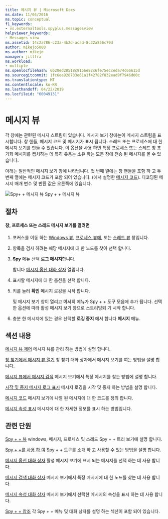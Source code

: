 ```yaml
---
title: 메시지 뷰 | Microsoft Docs
ms.date: 11/04/2016
ms.topic: conceptual
f1_keywords:
- vs.externaltools.spyplus.messagesview
helpviewer_keywords:
- Messages view
ms.assetid: 14c2a786-c23a-4b2d-acad-8c32a856c70d
author: mikejo5000
ms.author: mikejo
manager: jillfra
ms.workload:
- multiple
ms.openlocfilehash: 6b20ed28518c9156e82c6fe75ecceda74c66615d
ms.sourcegitcommit: 1fc6ee928733e61a1f42782f832ead9f7946d00c
ms.translationtype: MT
ms.contentlocale: ko-KR
ms.lasthandoff: 04/22/2019
ms.locfileid: "60049131"
---
```

# <a name="messages-view"></a>메시지 뷰
각 창에는 관련된 메시지 스트림이 있습니다. 메시지 보기 창에는이 메시지 스트림을 표시합니다. 창 핸들, 메시지 코드 및 메시지가 표시 됩니다. 스레드 또는 프로세스에 대 한 메시지 보기를 만들 수 있습니다. 이 옵션을 사용 하면 특정 프로세스 또는 스레드 창 초기화 메시지를 캡처하는 데 특히 유용는 소유 하는 모든 창에 전송 된 메시지를 볼 수 있습니다.

 아래는 일반적인 메시지 보기 창에 나타납니다. 첫 번째 열에는 창 핸들을 포함 하 고 두 번째 열에는 메시지 코드가 포함 되어 있습니다. (에서 설명한 [메시지 코드](../debugger/message-codes.md)). 디코딩된 메시지 매개 변수 및 반환 값은 오른쪽에 있습니다.

 ![Spy&#43; &#43; 메시지 뷰](../debugger/media/spy--_messagesview.png "Spy + + _MessagesView") Spy + + 메시지 뷰

## <a name="procedures"></a>절차

#### <a name="to-open-a-messages-view-for-a-window-process-or-thread"></a>창, 프로세스 또는 스레드 메시지 보기를 열려면

1. 포커스를 이동 하는 [Windows 뷰](../debugger/windows-view.md), [프로세스 뷰에](../debugger/processes-view.md), 또는 [스레드 뷰](../debugger/threads-view.md) 창입니다.

2. 항목을 검사 하려는 해당 메시지에 대 한 노드를 찾아 선택 합니다.

3. **Spy** 메뉴 선택 **로그 메시지**합니다.

     합니다 [메시지 옵션 대화 상자](../debugger/message-options-dialog-box.md) 열립니다.

4. 표시할 메시지에 대 한 옵션을 선택 합니다.

5. 키를 눌러 **확인** 메시지 로깅을 시작 합니다.

     및 메시지 보기 창이 열리고 **메시지** 메뉴가 Spy + + 도구 모음에 추가 됩니다. 선택한 옵션에 따라 활성 메시지 보기 창으로 스트리밍되 기 시작 합니다.

6. 충분 한 메시지에 있는 경우 선택할 **로깅 중지** 에서 합니다 **메시지** 메뉴.

## <a name="in-this-section"></a>섹션 내용
 [메시지 뷰 제어](../debugger/how-to-control-messages-view.md) 메시지 뷰를 관리 하는 방법에 설명 합니다.

 [창 찾기에서 메시지 뷰 열기](../debugger/how-to-open-messages-view-from-find-window.md) 창 찾기 대화 상자에서 메시지 보기를 여는 방법을 설명 합니다.

 [메시지 뷰에서 메시지 검색](../debugger/how-to-search-for-a-message-in-messages-view.md) 메시지 보기에서 특정 메시지를 찾는 방법에 설명 합니다.

 [시작 및 중지 메시지 로그 표시](../debugger/how-to-start-and-stop-the-message-log-display.md) 메시지 로깅을 시작 및 중지 하는 방법을 설명 합니다.

 [메시지 코드](../debugger/message-codes.md) 메시지 보기에 나열 된 메시지에 대 한 코드를 정의 합니다.

 [메시지 속성 표시](../debugger/how-to-display-message-properties.md) 메시지에 대 한 자세한 정보를 표시 하는 방법입니다.

## <a name="related-sections"></a>관련 단원
 [Spy + + 뷰](../debugger/spy-increment-views.md) windows, 메시지, 프로세스 및 스레드 Spy + + 트리 보기에 설명 합니다.

 [Spy + +를 사용 하 여](../debugger/using-spy-increment.md) Spy + + 도구를 소개 하 고 사용할 수 있는 방법을 설명 합니다.

 [메시지 옵션 대화 상자](../debugger/message-options-dialog-box.md) 활성 메시지 보기에 표시 되는 메시지를 선택 하는 데 사용 합니다.

 [메시지 검색 대화 상자](../debugger/message-search-dialog-box.md) 메시지 보기에서 특정 메시지에 대 한 노드를 찾는 데 사용 합니다.

 [메시지 속성 대화 상자](../debugger/message-properties-dialog-box.md) 메시지 보기에서 선택한 메시지의 속성을 표시 하는 데 사용 합니다.

 [Spy + + 참조](../debugger/spy-increment-reference.md) 각 Spy + + 메뉴 및 대화 상자를 설명 하는 섹션이 포함 되어 있습니다.